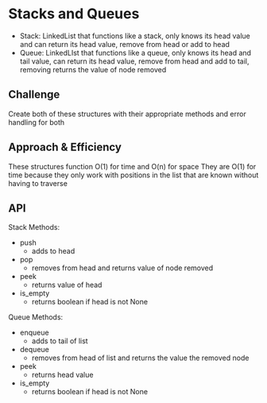 # Stacks and Queues
- Stack: LinkedList that functions like a stack, only knows its head value and can return its head value, remove from head or add to head
- Queue: LinkedLIst that functions like a queue, only knows its head and tail value, can return its head value, remove from head and add to tail, removing returns the value of node removed

## Challenge
Create both of these structures with their appropriate  methods and error handling for both

## Approach & Efficiency
These structures function O(1) for time and O(n) for space
They are O(1) for time because they only work with positions in the list that are known without having to traverse

## API
Stack Methods:
  - push
    - adds to head
  - pop
    - removes from head and returns value of node removed
  - peek
    - returns value of head
  - is_empty
    - returns boolean if head is not None

Queue Methods:
  - enqueue
    - adds to tail of list
  - dequeue
    - removes from head of list and returns the value the removed node
  - peek
    - returns head value
  - is_empty
    - returns boolean if head is not None
